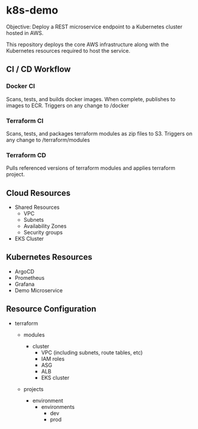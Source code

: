 # k8s-demo

Objective: Deploy a REST microservice endpoint to a Kubernetes cluster hosted in AWS. 

This repository deploys the core AWS infrastructure along with the Kubernetes resources required to host the service. 

## CI / CD Workflow

### Docker CI
Scans, tests, and builds docker images. When complete, publishes to images to ECR. Triggers on any change to /docker

### Terraform CI
Scans, tests, and packages terraform modules as zip files to S3. Triggers on any change to /terraform/modules

### Terraform CD
Pulls referenced versions of terraform modules and applies terraform project. 

## Cloud Resources
* Shared Resources
  * VPC
  * Subnets 
  * Availability Zones
  * Security groups
* EKS Cluster

## Kubernetes Resources
* ArgoCD
* Prometheus
* Grafana
* Demo Microservice

## Resource Configuration
* terraform
  * modules
    * cluster
      * VPC (including subnets, route tables, etc)
      * IAM roles
      * ASG
      * ALB
      * EKS cluster
      
  * projects
    * environment
      * environments
        * dev
        * prod